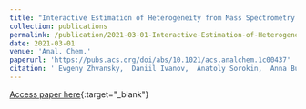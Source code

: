 ```yaml
---
title: "Interactive Estimation of Heterogeneity from Mass Spectrometry Imaging."
collection: publications
permalink: /publication/2021-03-01-Interactive-Estimation-of-Heterogeneity-from-Mass-Spectrometry-Imaging
date: 2021-03-01
venue: 'Anal. Chem.'
paperurl: 'https://pubs.acs.org/doi/abs/10.1021/acs.analchem.1c00437'
citation: ' Evgeny Zhvansky,  Daniil Ivanov,  Anatoly Sorokin,  Anna Bugrova,  Evgeny Nikolaev,  Igor Popov, &quot;Interactive Estimation of Heterogeneity from Mass Spectrometry Imaging..&quot; Anal. Chem., 2021.'
---
```

[Access paper here](https://pubs.acs.org/doi/abs/10.1021/acs.analchem.1c00437){:target="_blank"}
